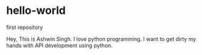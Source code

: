 # hello-world
first repository


Hey,
This is Ashwin Singh. I love python programming. I want to get dirty my hands with API development using python.
